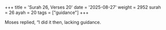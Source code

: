 +++
title = 'Surah 26, Verses 20'
date = '2025-08-27'
weight = 2952
surah = 26
ayah = 20
tags = ["guidance"]
+++

Moses replied, “I did it then, lacking guidance.